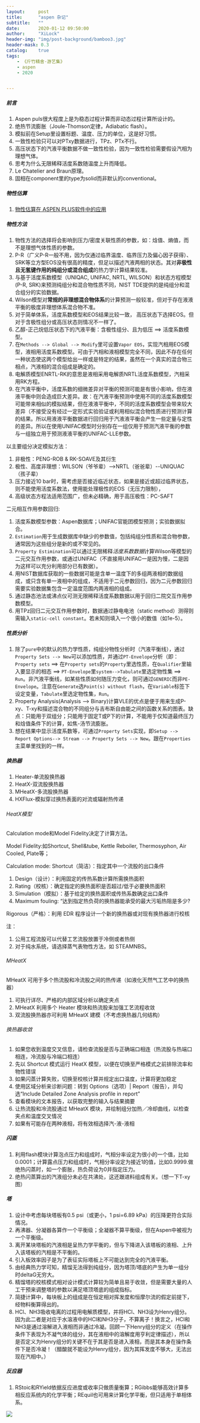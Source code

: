 ```yaml
---
layout:     post
title:      "aspen 杂记"
subtitle:   ""
date:       2020-01-12 09:50:00
author:     "XiLock"
header-img: "img/post-background/bamboo3.jpg"
header-mask: 0.3
catalog:    true
tags:
    - 《斤竹精舍·游艺集》
    - aspen
    - 2020


---
```



##### 前言
1. Aspen puls很大程度上是为稳态过程计算而非动态过程计算所设计的。
1. 绝热节流膨胀（Joule-Thomson定律，Adiabatic flash）。
1. 模拟前在Setup里设置标题、温度、压力的单位，这是好习惯。
1. 一致性检验只可以对PTxy数据进行，TPz、PTx不行。
1. 高压状态下的汽液平衡数据不做一致性检验，因为一致性检验需要假设汽相为理想气体。
1. 思考为什么无限稀释活度系数随温度上升而降低。
1. Le Chatelier and Braun原理。
1. 固相在component里的type为solid而非默认的conventional。

##### 物性估算
1. [物性估算在 ASPEN PLUS软件中的应用](https://molakirlee.github.io/attachment/aspen/aspen_property_estimation.PDF)

##### 物性方法
1. 物性方法的选择将会影响到压力/密度关联性质的参数，如：焓值、熵值，而不是理想气体性质的参数。
1. P-R（广义P-R一般不用，因为仅通过临界温度、临界压力及偏心因子获得）、SRK等立方型EOS没有很高的精度，但足以描述汽液两相的状态。其对**非极性且无氢键作用的纯组分或混合组成**的热力学计算结果较准。
1. 与基于活度系数模型（UNIQAC, UNIFAC, NRTL, WILSON）和状态方程模型(P-R, SRK)来预测纯组分和混合物性质不同，NIST TDE提供的是纯组分和混合组分的实验数据。
1. Wilson模型对**常规的非理想混合物体系**的计算预测一般较准，但对于存在液液平衡的极度非理想体系混合物不准。
1. 对于简单体系，活度系数模型和EOS结果比较一致， 高压状态下选择EOS。但对于含极性组分或高压状态则情况不一样了。
1. 乙醇-正己烷低压状态下的汽液平衡：含极性组分、且为低压 ==> 活度系数模型。
1. 在`Methods --> Global --> Modify`里可设置`Vapor EOS`，实现汽相用EOS模型，液相用活度系数模型。可由于汽相和液相模型完全不同，因此不存在任何一种状态使这两个模型给出一样或是特定的结果，虽然在一个真实的混合物三相点，汽液相的混合组成是确定的。
1. 电解质模型ENRTL-RK的意思是液相采用电解质NRTL活度系数模型，汽相采用RK方程。
1. 在汽液平衡中，活度系数的细微差异对平衡的预测可能是有很小影响，但在液液平衡中则会造成巨大差异。故：在汽液平衡预测中使用不同的活度系数模型可能带来相似的模拟结果，但在液液平衡中，不同的活度系数模型会带来较大差异（不接受没有经过一定形式实验验证或利用相似混合物性质进行预测计算的结果。所以用液液平衡数据进行回归用于汽液液平衡会产生一些定量与定性的差异。所以在使用UNIFAC模型时分别存在一组仅用于预测汽液平衡的参数与一组独立用于预测液液平衡的UNIFAC-LLE参数。

以主要组分决定模拟方法：
1. 非极性：PENG-ROB & RK-SOAVE及其衍生
1. 极性、高度非理想：WILSON（爷爷辈）-->NRTL（爸爸辈）--UNIQUAC（孩子辈）
1. 压力接近10 bar时，需考虑是否接近临近状态，如果是接近或超过临界状态，则不能使用活度系数法，使用能处理极性的EOS（无压力限制），
1. 高级状态方程法适用范围广，但未必精确，用于高压极性：PC-SAFT


二元相互作用参数回归:  
1. 活度系数模型参数：Aspen数据库；UNIFAC官能团模型预测；实验数据拟合。
1. `Estimation`用于生成数据库中缺少的参数值，包括纯组分性质和混合物参数，通常因为这些组分是新的或不常见的。
1. `Property Estimination`可以通过无限稀释*活度系数数据*计算Wilson等模型的二元交互作用参数，或通过UNIFAC（不直接用UNIFAC一是因为慢，二是因为这样可以充分利用部分已有数据）。
1. 用NIST数据库获取的一些数据可能是含单一温度下的多组两液相的数据组成，或只含有单一液相中的组成，不适用于二元参数回归，因为二元参数回归需要实验数据集包含一定温度范围内两液相的组成。
1. 通过静态池法或沸点仪可测无限稀释活度系数数据以用于回归二院交互作用参数模型。
1. 用TPz回归二元交互作用参数时，数据通过静电电池（static method）测得则需输入`static-cell constant`。若未知则填入一个很小的数值（如1e-5）。


##### 性质分析
1. 除了`pure`中的默认的热力学性质，纯组分物性分析时（汽液平衡线），通过`Property Sets --> New`可以添加性质，并通过`PT-Envelope`分析（即：`Property sets` ==> 在`Property sets`的`Property`里选性质，在`Qualifier`里输入要显示的相态 ==> `PT-Envelope`里`system-->Tabulate`里选定物性集 ==> `Run`。非汽液平衡线，如某些性质如何随压力变化，则可通过`GENERIC`而非`PE-Envelope`。注意在`Generate`选`Point(s) without flash`，在`Variable`标签下设定变量，`Tabulate`里选定物性集，`Run`。
1. Property Analysis(Analysis --> Binary)计算VLE的优点是便于用来生成P-xy、T-xy和描述混合物的不同组分与吉布斯自由能之间的函数关系的图表。缺点：只能用于双组分；只能用于固定T或P下的计算，不能用于仅知道最终压力和焓值条件下的计算，如焦-汤节流膨胀。
1. 想在结果中显示活度系数等，可通过`Property Sets`实现，即`Setup --> Report Options--> Stream --> Property Sets --> New`。跟在`Properties`主菜单里找到的一样。


##### 换热器
1. Heater-单流股换热器
1. HeatX-双流股换热器
1. MHeatX-多流股换热器
1. HXFlux-模拟穿过换热表面的对流或辐射热传递

###### HeatX模型
Calculation mode和Model Fidelity决定了计算方法。

Model Fidelity:如Shortcut, Shell&tube, Kettle Reboiler, Thermosyphon, Air Cooled, Plate等；

Calculation mode:
Shortcut（简洁）：指定其中一个流股的出口条件  
1. Design（设计）：利用固定的传热系数计算所需换热面积
1. Rating（校核）：确定指定的换热面积是否超过/低于必要换热面积
1. Simulation（模拟）：基于给定的换热面积或传热系数确定出口条件
1. Maximum fouling: “达到指定热负荷的换热器能承受的最大污垢热阻是多少?

Rigorous（严格）：利用 EDR 程序设计一个新的换热器或对现有换热器进行校核  

注：
1. 公用工程流股可以代替工艺流股放置于冷侧或者热侧
1. 对于纯水系统，请选择蒸气表物性方法，如 STEAMNBS。

###### MHeatX
MHeatX 可用于多个热流股和冷流股之间的热传递（如液化天然气工艺中的换热器）
1. 可执行详尽、严格的内部区域分析以确定夹点
1. MHeatX 利用多个 Heater 模块和热流股来加强工艺流程收敛
1. 双流股换热器亦可利用 MHeatX 建模（不考虑换热器几何结构）

###### 换热器收敛
1. 如果您收到温度交叉信息，请检查流股是否与正确端口相连（热流股与热端口相连，冷流股与冷端口相连）
1. 先以 Shortcut 模式运行 HeatX 模型，以便在切换至严格模式之前排除流率和物性错误
1. 如果闪蒸计算失败，切换至校核计算并规定出口温度，计算将更加稳定
1. 使用区域分析来诊断问题：转到 Options（选项）| Report（报告），并勾选“Include Detailed Zone Analysis profile in report”
1. 查看模块的文本报告，以获取完整的输入与结果摘要
1. 让热流股和冷流股通过 MHeatX 模块，并绘制组分加热／冷却曲线，以检查夹点和温度交叉情况
1. 如果有可能存在两种液相，将有效相选择汽-液-液相

##### 闪蒸
1. 利用flash模块计算泡点压力和组成时，气相分率设定为很小的一个值，比如0.0001；计算露点压力和组成时，气相分率设定为接近1的值，比如0.9999.做绝热闪蒸时，如一个膨胀，热负荷设为0并指定压力。
1. 绝热闪蒸算出的汽液组分未必在共沸处，这还跟进料组成有关。（想一下T-xy图）

##### 塔
1. 设计中考虑每块塔板有0.5 psi（或更小，1 psi=6.89 kPa）的压降更符合实际情况。
1. 再沸器、分凝器各算作一个平衡级；全凝器不算平衡级，但在Aspen中被视为一个平衡级。
1. 离开某块塔板的汽液相是呈热力学平衡的，但与下降进入该塔板的液相、上升入该塔板的汽相是不平衡的。
1. 引入板效率因子是为了表征实际塔板上不可能达到完全的汽液平衡。
1. 由经典热力学可知，精馏无法得到纯组分，因为塔顶/塔底的产生为单一组分时deltaG无穷大。
1. 精馏塔的校核模式相对设计模式计算较为简单且易于收敛，但是需要大量的人工干预来调整塔的参数以满足塔顶塔底的组成指标。
1. 简捷计算中，每块板上的组成是在恒定相对挥发度和恒摩尔流的假定前提下，经物料衡算得出的。
1. HCl、NH3吸收电离的过程用电解质模型，并将HCl、NH3设为Henry组分。因为此二者是对应于水溶液中的HCl和NH3分子，不算离子！换言之，HCl和NH3是通过溶解进入液相而非通过冷凝。回顾一下Henry组分的定义（在操作条件下表现为不凝气体的组分，其在液相中的溶解度用亨利定律描述），所以是否定义为Henry组分的关键不在于其是否是进入液相，而是其本身在操作条件下是否冷凝！（醋酸就不能设为Henry组分，因为其挥发度不够大，无法出现在汽相中。）


##### 反应器
1. RStoic和RYield依据反应进度或收率只做质量衡算；RGibbs能够高效计算多相反应系统内的化学平衡；REquil也可用来计算化学平衡，但只适用于单相体系。



![](/img/wc-tail.GIF)
